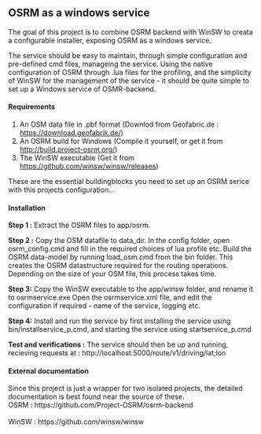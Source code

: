 <h2><b>OSRM as a windows service</b></h2>

<p>The goal of this project is to combine OSRM backend with WinSW to creata a configurable installer, exposing OSRM as a windows service.</p>
<p>The service should be easy to maintain, through simple configuration and pre-defined cmd files, manageing the service. Using the native configuration of OSRM through .lua files for the profiling, and the simplicity of WinSW for the management of the service - it should be quite simple to set up a Windows service of OSMR-backend. </p>


<h4><b>Requirements</b></h4>

1. An OSM data file in .pbf format (Downlod from Geofabric.de : https://download.geofabrik.de/)
2. An OSRM build for Windows (Compile it yourself, or get it from http://build.project-osrm.org/)
3. The WinSW executable (Get it from https://github.com/winsw/winsw/releases)

These are the essential buildingblocks you need to set up an OSRM serice with this projects configuration...

<h4><b>Installation</b></h4>

<b>Step 1 :</b>
Extract the OSRM files to app/osrm. 

<b>Step 2 :</b> 
Copy the OSM datafile to data_dir. 
In the config folder, open osrm_config.cmd and fill in the required choices of lua profile etc.
Build the OSRM data-model by running load_osm.cmd from the bin folder. This creates the OSRM datastructure required for the routing operations. Depending on the size of your OSM file, this process takes time.

<b>Step 3:</b>
Copy the WinSW executable to the app/winsw folder, and rename it to osrmservice.exe
Open the osrmservice.xml file, and edit the configuration if required - name of the service, logging etc.

<b>Step 4:</b>
Install and run the service by first installing the service using bin/installservice_p.cmd, and starting the service using startservice_p.cmd

<b>Test and verifications :</b>
The service should then be up and running, recieving requests at : http://localhost:5000/route/v1/driving/lat;lon

<h4><b>External documentation</b></h4>
 Since this project is just a wrapper for two isolated projects, the detailed documentation is best found near the source of these.
</br>
 OSRM : https://github.com/Project-OSRM/osrm-backend</br>
 </br>
 WinSW : https://github.com/winsw/winsw